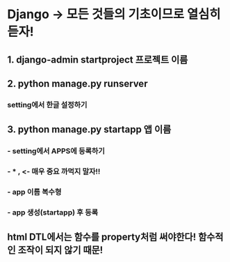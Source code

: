 # Django -> 모든 것들의 기초이므로 열심히 듣자!

## 1. django-admin startproject 프로젝트 이름

## 2. python manage.py runserver

### setting에서 한글 설정하기

## 3. python manage.py startapp 앱 이름

### - setting에서 APPS에 등록하기

### - * , <- 매우 중요 까먹지 말자!!

### - app 이름 복수형
### - app 생성(startapp) 후 등록





## html DTL에서는 함수를 property처럼 써야한다! 함수적인 조작이 되지 않기 때문!



